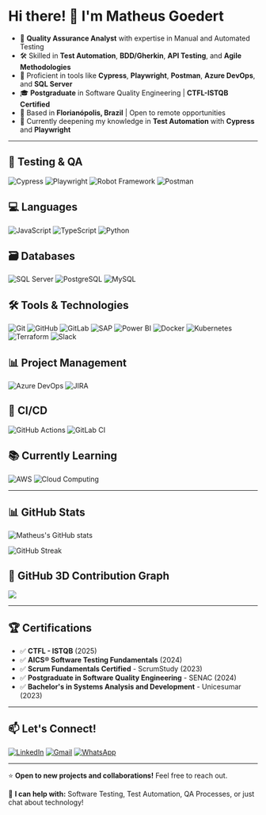 # Hi there! 👋 I'm Matheus Goedert

- 🎯 **Quality Assurance Analyst** with expertise in Manual and Automated Testing
- 🛠️ Skilled in **Test Automation**, **BDD/Gherkin**, **API Testing**, and **Agile Methodologies**
- 🚀 Proficient in tools like **Cypress**, **Playwright**, **Postman**, **Azure DevOps**, and **SQL Server**
- 🎓 **Postgraduate** in Software Quality Engineering | **CTFL-ISTQB Certified**
- 📍 Based in **Florianópolis, Brazil** | Open to remote opportunities
- 🌱 Currently deepening my knowledge in **Test Automation** with **Cypress** and **Playwright**

---

## 🧪 Testing & QA

![Cypress](https://img.shields.io/badge/Cypress-17202C?style=for-the-badge&logo=cypress&logoColor=white)
![Playwright](https://img.shields.io/badge/Playwright-2EAD33?style=for-the-badge&logo=playwright&logoColor=white)
![Robot Framework](https://img.shields.io/badge/Robot_Framework-000000?style=for-the-badge&logo=robotframework&logoColor=white)
![Postman](https://img.shields.io/badge/Postman-FF6C37?style=for-the-badge&logo=postman&logoColor=white)

## 💻 Languages

![JavaScript](https://img.shields.io/badge/JavaScript-F7DF1E?style=for-the-badge&logo=javascript&logoColor=black)
![TypeScript](https://img.shields.io/badge/TypeScript-3178C6?style=for-the-badge&logo=typescript&logoColor=white)
![Python](https://img.shields.io/badge/Python-3776AB?style=for-the-badge&logo=python&logoColor=white)

## 🗃️ Databases

![SQL Server](https://img.shields.io/badge/SQL_Server-CC2927?style=for-the-badge&logo=microsoftsqlserver&logoColor=white)
![PostgreSQL](https://img.shields.io/badge/PostgreSQL-316192?style=for-the-badge&logo=postgresql&logoColor=white)
![MySQL](https://img.shields.io/badge/MySQL-4479A1?style=for-the-badge&logo=mysql&logoColor=white)

## 🛠️ Tools & Technologies

![Git](https://img.shields.io/badge/Git-F05032?style=for-the-badge&logo=git&logoColor=white)
![GitHub](https://img.shields.io/badge/GitHub-181717?style=for-the-badge&logo=github&logoColor=white)
![GitLab](https://img.shields.io/badge/GitLab-FC6D26?style=for-the-badge&logo=gitlab&logoColor=white)
![SAP](https://img.shields.io/badge/SAP-0FAAFF?style=for-the-badge&logo=sap&logoColor=white)
![Power BI](https://img.shields.io/badge/Power_BI-F2C811?style=for-the-badge&logo=powerbi&logoColor=black)
![Docker](https://img.shields.io/badge/Docker-2496ED?style=for-the-badge&logo=docker&logoColor=white)
![Kubernetes](https://img.shields.io/badge/Kubernetes-326CE5?style=for-the-badge&logo=kubernetes&logoColor=white)
![Terraform](https://img.shields.io/badge/Terraform-7B42BC?style=for-the-badge&logo=terraform&logoColor=white)
![Slack](https://img.shields.io/badge/Slack-4A154B?style=for-the-badge&logo=slack&logoColor=white)

## 📊 Project Management

![Azure DevOps](https://img.shields.io/badge/Azure_DevOps-0078D7?style=for-the-badge&logo=azuredevops&logoColor=white)
![JIRA](https://img.shields.io/badge/Jira-0052CC?style=for-the-badge&logo=jira&logoColor=white)

## 🔄 CI/CD

![GitHub Actions](https://img.shields.io/badge/GitHub_Actions-2088FF?style=for-the-badge&logo=githubactions&logoColor=white)
![GitLab CI](https://img.shields.io/badge/GitLab_CI-FC6D26?style=for-the-badge&logo=gitlab&logoColor=white)

## 📚 Currently Learning

![AWS](https://img.shields.io/badge/AWS-232F3E?style=for-the-badge&logo=amazonaws&logoColor=white)
![Cloud Computing](https://img.shields.io/badge/Cloud_Computing-4285F4?style=for-the-badge&logo=googlecloud&logoColor=white)

---

## 📊 GitHub Stats

![Matheus's GitHub stats](https://github-readme-stats.vercel.app/api?username=SEU_USERNAME&show_icons=true&theme=nightowl)

![GitHub Streak](https://github-readme-streak-stats.herokuapp.com/?user=SEU_USERNAME&theme=nightowl&hide_border=false)

## 🎨 GitHub 3D Contribution Graph

![](./profile-3d-contrib/profile-night-rainbow.svg)

---

## 🏆 Certifications

- ✅ **CTFL - ISTQB** (2025)
- ✅ **AICS® Software Testing Fundamentals** (2024)
- ✅ **Scrum Fundamentals Certified** - ScrumStudy (2023)
- ✅ **Postgraduate in Software Quality Engineering** - SENAC (2024)
- ✅ **Bachelor's in Systems Analysis and Development** - Unicesumar (2023)

---

## 📫 Let's Connect!

[![LinkedIn](https://img.shields.io/badge/LinkedIn-0077B5?style=for-the-badge&logo=linkedin&logoColor=white)](https://www.linkedin.com/in/matheus-goedert/)
[![Gmail](https://img.shields.io/badge/Gmail-D14836?style=for-the-badge&logo=gmail&logoColor=white)](mailto:Matheusgoedert2@gmail.com)
[![WhatsApp](https://img.shields.io/badge/WhatsApp-25D366?style=for-the-badge&logo=whatsapp&logoColor=white)](https://wa.me/5547996544567)

---

⭐️ **Open to new projects and collaborations!** Feel free to reach out.

💬 **I can help with:** Software Testing, Test Automation, QA Processes, or just chat about technology!
